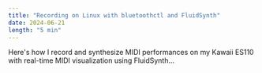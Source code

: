```yaml
---
title: "Recording on Linux with bluetoothctl and FluidSynth"
date: 2024-06-21
length: "5 min"
---
```


Here's how I record and synthesize MIDI performances on my Kawaii ES110 with real-time MIDI visualization using FluidSynth...

<!--more-->
